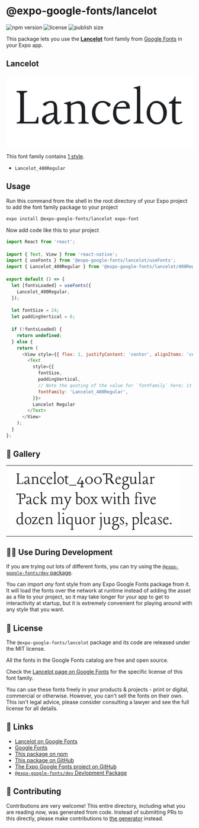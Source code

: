 # @expo-google-fonts/lancelot

![npm version](https://flat.badgen.net/npm/v/@expo-google-fonts/lancelot)
![license](https://flat.badgen.net/github/license/expo/google-fonts)
![publish size](https://flat.badgen.net/packagephobia/install/@expo-google-fonts/lancelot)

This package lets you use the [**Lancelot**](https://fonts.google.com/specimen/Lancelot) font family from [Google Fonts](https://fonts.google.com/) in your Expo app.

## Lancelot

![Lancelot](./font-family.png)

This font family contains [1 style](#-gallery).

- `Lancelot_400Regular`

## Usage

Run this command from the shell in the root directory of your Expo project to add the font family package to your project
```sh
expo install @expo-google-fonts/lancelot expo-font
```

Now add code like this to your project
```js
import React from 'react';

import { Text, View } from 'react-native';
import { useFonts } from '@expo-google-fonts/lancelot/useFonts';
import { Lancelot_400Regular } from '@expo-google-fonts/lancelot/400Regular';

export default () => {
  let [fontsLoaded] = useFonts({
    Lancelot_400Regular,
  });

  let fontSize = 24;
  let paddingVertical = 6;

  if (!fontsLoaded) {
    return undefined;
  } else {
    return (
      <View style={{ flex: 1, justifyContent: 'center', alignItems: 'center' }}>
        <Text
          style={{
            fontSize,
            paddingVertical,
            // Note the quoting of the value for `fontFamily` here; it expects a string!
            fontFamily: 'Lancelot_400Regular',
          }}>
          Lancelot Regular
        </Text>
      </View>
    );
  }
};

```

## 🔡 Gallery


||||
|-|-|-|
|![Lancelot_400Regular](./Lancelot_400Regular.ttf.png)||||


## 👩‍💻 Use During Development

If you are trying out lots of different fonts, you can try using the [`@expo-google-fonts/dev` package](https://github.com/expo/google-fonts/tree/master/font-packages/dev#readme).

You can import *any* font style from any Expo Google Fonts package from it. It will load the fonts
over the network at runtime instead of adding the asset as a file to your project, so it may take longer
for your app to get to interactivity at startup, but it is extremely convenient
for playing around with any style that you want.

## 📖 License

The `@expo-google-fonts/lancelot` package and its code are released under the MIT license.

All the fonts in the Google Fonts catalog are free and open source.

Check the [Lancelot page on Google Fonts](https://fonts.google.com/specimen/Lancelot) for the specific license of this font family.

You can use these fonts freely in your products & projects - print or digital, commercial or otherwise. However, you can't sell the fonts on their own. This isn't legal advice, please consider consulting a lawyer and see the full license for all details.

## 🔗 Links

- [Lancelot on Google Fonts](https://fonts.google.com/specimen/Lancelot)
- [Google Fonts](https://fonts.google.com/)
- [This package on npm](https://www.npmjs.com/package/@expo-google-fonts/lancelot)
- [This package on GitHub](https://github.com/expo/google-fonts/tree/master/font-packages/lancelot)
- [The Expo Google Fonts project on GitHub](https://github.com/expo/google-fonts)
- [`@expo-google-fonts/dev` Devlopment Package](https://github.com/expo/google-fonts/tree/master/font-packages/dev)

## 🤝 Contributing

Contributions are very welcome! This entire directory, including what you are reading now, was generated from code. Instead of submitting PRs to this directly, please make contributions to [the generator](https://github.com/expo/google-fonts/tree/master/packages/generator) instead.

